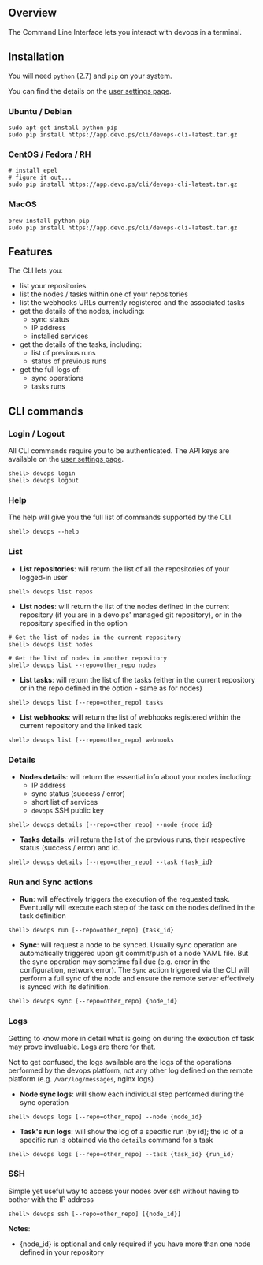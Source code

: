 ## Overview

The Command Line Interface lets you interact with devops in a terminal.

## Installation

You will need `python` (2.7) and `pip` on your system.

You can find the details on the [user settings page](https://app.devo.ps/#/user/settings).

### Ubuntu / Debian

```
sudo apt-get install python-pip
sudo pip install https://app.devo.ps/cli/devops-cli-latest.tar.gz
```

### CentOS / Fedora / RH

```
# install epel
# figure it out...
sudo pip install https://app.devo.ps/cli/devops-cli-latest.tar.gz
```

### MacOS

```
brew install python-pip
sudo pip install https://app.devo.ps/cli/devops-cli-latest.tar.gz
```

## Features

The CLI lets you:

- list your repositories
- list the nodes / tasks within one of your repositories
- list the webhooks URLs currently registered and the associated tasks
- get the details of the nodes, including:
  - sync status
  - IP address
  - installed services
- get the details of the tasks, including:
  - list of previous runs
  - status of previous runs
- get the full logs of:
  - sync operations
  - tasks runs

## CLI commands

### Login / Logout

All CLI commands require you to be authenticated. The API keys are available on the [user settings page](https://app.devo.ps/#/user/settings).

```
shell> devops login
shell> devops logout
```

### Help

The help will give you the full list of commands supported by the CLI.

```
shell> devops --help 
```

### List

- **List repositories**: will return the list of all the repositories of your logged-in user

```
shell> devops list repos
```

- **List nodes**: will return the list of the nodes defined in the current repository (if you are in a devo.ps' managed git repository), or in the repository specified in the option

```
# Get the list of nodes in the current repository
shell> devops list nodes

# Get the list of nodes in another repository
shell> devops list --repo=other_repo nodes
```

- **List tasks**: will return the list of the tasks (either in the current repository or in the repo defined in the option - same as for nodes)

```
shell> devops list [--repo=other_repo] tasks
```

- **List webhooks**: will return the list of webhooks registered within the current repository and the linked task

```
shell> devops list [--repo=other_repo] webhooks
```

### Details

- **Nodes details**: will return the essential info about your nodes including:
  - IP address
  - sync status (success / error)
  - short list of services
  - `devops` SSH public key

```
shell> devops details [--repo=other_repo] --node {node_id}
```

- **Tasks details**: will return the list of the previous runs, their respective status (success / error) and id.

```
shell> devops details [--repo=other_repo] --task {task_id}
```

### Run and Sync actions

- **Run**: will effectively triggers the execution of the requested task. Eventually will execute each step of the task on the nodes defined in the task definition

```
shell> devops run [--repo=other_repo] {task_id}
```

- **Sync**: will request a node to be synced. Usually sync operation are automatically triggered upon git commit/push of a node YAML file. But the sync operation may sometime fail due (e.g. error in the configuration, network error). The `Sync` action triggered via the CLI will perform a full sync of the node and ensure the remote server effectively is synced with its definition.

```
shell> devops sync [--repo=other_repo] {node_id}
```

### Logs

Getting to know more in detail what is going on during the execution of task may prove invaluable. Logs are there for that.

Not to get confused, the logs available are the logs of the operations performed by the devops platform, not any other log defined on the remote platform (e.g. `/var/log/messages`, nginx logs)

- **Node sync logs**: will show each individual step performed during the sync operation

```
shell> devops logs [--repo=other_repo] --node {node_id}
```

- **Task's run logs**: will show the log of a specific run (by id); the id of a specific run is obtained via the `details` command for a task

```
shell> devops logs [--repo=other_repo] --task {task_id} {run_id}
```

### SSH

Simple yet useful way to access your nodes over ssh without having to bother with the IP address

```
shell> devops ssh [--repo=other_repo] [{node_id}]
```

**Notes**:
- {node_id} is optional and only required if you have more than one node defined in your repository